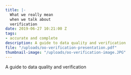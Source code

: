 ```yaml
---
title: |-
  What we really mean
  when we talk about
  verification
date: 2019-06-27 10:21:00 Z
tags:
- accurate and complete
description: A guide to data quality and verification
file: "/uploads/oo-verification-presentation.pdf"
thumbnail-image: "/uploads/oo-verification-image.JPG"
---
```


A guide to data quality and verification
